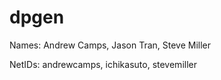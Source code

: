 # dpgen

Names: Andrew Camps, Jason Tran, Steve Miller

NetIDs: andrewcamps, ichikasuto, stevemiller
